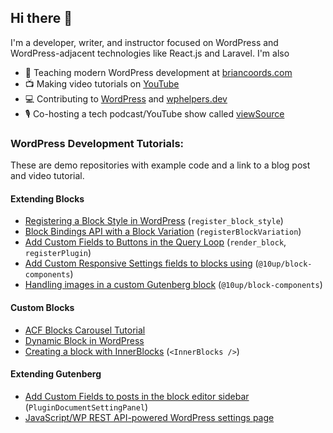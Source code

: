 ## Hi there 👋

I'm a developer, writer, and instructor focused on WordPress and WordPress-adjacent technologies like React.js and Laravel. I'm also

- 💬 Teaching modern WordPress development at [briancoords.com](https://www.briancoords.com)
- 📺 Making video tutorials on [YouTube](https://www.youtube.com/c/BrianCoords)
- 💻 Contributing to [WordPress](https://profiles.wordpress.org/bacoords) and [wphelpers.dev](https://wphelpers.dev/)
- 🎙️ Co-hosting a tech podcast/YouTube show called [viewSource](https://viewsource.fm)

### WordPress Development Tutorials:

These are demo repositories with example code and a link to a blog post and video tutorial.

#### Extending Blocks
- [Registering a Block Style in WordPress](https://github.com/bacoords/example-block-style) (`register_block_style`)
- [Block Bindings API with a Block Variation](https://github.com/bacoords/example-block-variation) (`registerBlockVariation`)
- [Add Custom Fields to Buttons in the Query Loop](https://github.com/bacoords/example-query-loop-button) (`render_block`, `registerPlugin`)
- [Add Custom Responsive Settings fields to blocks using](https://github.com/bacoords/example-block-settings) (`@10up/block-components`)
- [Handling images in a custom Gutenberg block](https://github.com/bacoords/example-image-block) (`@10up/block-components`)

#### Custom Blocks
- [ACF Blocks Carousel Tutorial](https://github.com/bacoords/example-acf-carousel-block)
- [Dynamic Block in WordPress](https://github.com/bacoords/example-dynamic-block)
- [Creating a block with InnerBlocks](https://github.com/bacoords/example-inner-block) (`<InnerBlocks />`)

#### Extending Gutenberg
- [Add Custom Fields to posts in the block editor sidebar](https://github.com/bacoords/example-post-settings-field) (`PluginDocumentSettingPanel`)
- [JavaScript/WP REST API-powered WordPress settings page](https://github.com/bacoords/example-wp-settings) 
